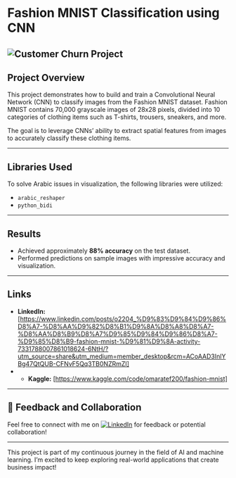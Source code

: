 # Fashion MNIST Classification using CNN
![Customer Churn Project](https://static.wixstatic.com/media/a96b4b_1b0c0dadfbd64f64a7fc7ef486132e2b~mv2.png/v1/fill/w_710,h_351,al_c,q_85,enc_auto/a96b4b_1b0c0dadfbd64f64a7fc7ef486132e2b~mv2.png)
---

## Project Overview

This project demonstrates how to build and train a Convolutional Neural Network (CNN) to classify images from the Fashion MNIST dataset. Fashion MNIST contains 70,000 grayscale images of 28x28 pixels, divided into 10 categories of clothing items such as T-shirts, trousers, sneakers, and more.

The goal is to leverage CNNs’ ability to extract spatial features from images to accurately classify these clothing items.

---

## Libraries Used

To solve Arabic issues in visualization, the following libraries were utilized:

- `arabic_reshaper`
- `python_bidi`

---

## Results

- Achieved approximately **88% accuracy** on the test dataset.
- Performed predictions on sample images with impressive accuracy and visualization.

---

## Links

- **LinkedIn:** [https://www.linkedin.com/posts/o2204_%D9%83%D9%84%D9%86%D8%A7-%D8%AA%D9%82%D8%B1%D9%8A%D8%A8%D8%A7-%D8%AA%D8%B9%D8%A7%D9%85%D9%84%D9%86%D8%A7-%D9%85%D8%B9-fashion-mnist-%D9%81%D9%8A-activity-7331788007861018624-6NtH/?utm_source=share&utm_medium=member_desktop&rcm=ACoAAD3InlYBg47QtQUB-CFNvF5Qq3TB0NZRmZI]
- - **Kaggle:** [https://www.kaggle.com/code/omaratef200/fashion-mnist]

---

## 💬 Feedback and Collaboration

Feel free to connect with me on [![LinkedIn](https://img.shields.io/badge/LinkedIn-Connect-blue?logo=linkedin)](https://www.linkedin.com/in/o2204) for feedback or potential collaboration!

---
This project is part of my continuous journey in the field of AI and machine learning. I’m excited to keep exploring real-world applications that create business impact!
